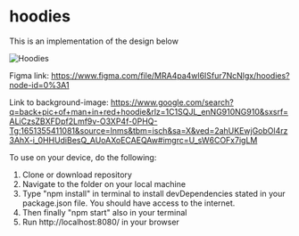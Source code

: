 # hoodies

This is an implementation of the design below

![Hoodies](https://user-images.githubusercontent.com/38637293/165888773-89654729-b5d4-498a-a073-5efad1254529.jpg)

Figma link: https://www.figma.com/file/MRA4pa4wl6ISfur7NcNlgx/hoodies?node-id=0%3A1

Link to background-image: https://www.google.com/search?q=back+pic+of+man+in+red+hoodie&rlz=1C1SQJL_enNG910NG910&sxsrf=ALiCzsZBXFDpf2Lmf9v-O3XP4f-0PHQ-Tg:1651355411081&source=lnms&tbm=isch&sa=X&ved=2ahUKEwjGobOl4rz3AhX-i_0HHUdiBesQ_AUoAXoECAEQAw#imgrc=U_sW6COFx7igLM

To use on your device, do the following:

1) Clone or download repository
2) Navigate to the folder on your local machine
3) Type "npm install" in terminal to install devDependencies stated in your package.json file. You should have access to the internet.
3) Then finally "npm start" also in your terminal
4) Run http://localhost:8080/ in your browser
